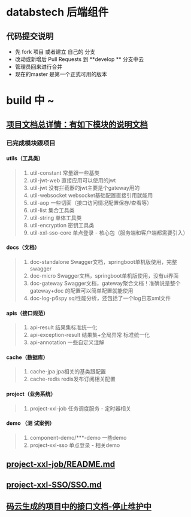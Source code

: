 # databstech 后端组件

## 代码提交说明
- 先 fork 项目 或者建立 自己的 分支
- 改动或新增后 Pull Requests  到  **develop ** 分支中去
- 管理员回来进行合并
- 现在的master 是第一个正式可用的版本


# build 中 ~
## [项目文档总详情：有如下模块的说明文档](https://www.yuque.com/tanning/vplgcr/afxx6v)
### 已完成模块跟项目
#### utils（工具类）    
> 1. util-constant                常量跟一些基类
> 2. util-jwt-web                 直接应用可以使用的jwt
> 3. util-jwt                     没有拦截器的jwt主要是个gateway用的
> 4. util-websocket               websocket基础配置直接引用就能用
> 5. util-aop                     一些切面（接口访问情况配置保存/查看等）
> 6. util-list                    集合工具类
> 7. util-string                  单体工具类
> 8. util-encryption              密钥工具类
> 9. util-xxl-sso-core            单点登录 - 核心包（服务端和客户端都需要引入）
#### docs（文档）
> 1. doc-standalone               Swagger文档，springboot单机版使用，完整swagger
> 2. doc-micro                    Swagger文档，springboot单机版使用，没有ui界面
> 3. doc-gateway                  Swagger文档，gateway聚合文档！准确说是整个 gateway+doc 的配置可以简单配置就能使用
> 4. doc-log-p6spy                sql性能分析，还包括了一个log日志xml文件
#### apis（接口规范）
> 1. api-result                   结果集标准统一化
> 2. api-exception-result         结果集+全局异常 标准统一化
> 3. api-annotation               一些自定义注解
#### cache（数据库）
> 1. cache-jpa                    jpa相关的基类跟配置
> 2. cache-redis                  redis发布订阅相关配置
#### project（业务系统）
> 1. project-xxl-job              任务调度服务 - 定时器相关

#### demo （测    试案例）
> 1. component-demo/***-demo      一些demo
> 2. project-xxl-sso              单点登录    - 相关demo




## [project-xxl-job/README.md](https://gitee.com/detabes/component-databstech/blob/master/component-project/project-xxl-job/README.md)
## [project-xxl-SSO/SSO.md](https://gitee.com/detabes/component-databstech/blob/master/component-project/project-xxl-sso/SSO.md)
 
## [码云生成的项目中的接口文档-停止维护中](https://apidoc.gitee.com/detabes/component-databstech)
